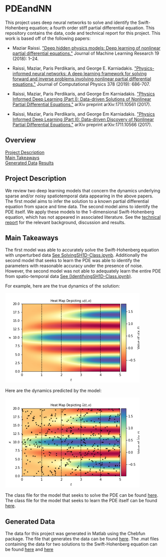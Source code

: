 # PDEandNN
This project uses deep neural networks to solve and identify the Swift-Hohenberg equation; a fourth order stiff partial differential equation. This repository contains the data, code and technical report for this project.  This work is based off of the following papers:

- Maziar Raissi. ["Deep hidden physics models: Deep learning of nonlinear partial differential equations."](https://www.jmlr.org/papers/volume19/18-046/18-046.pdf) Journal of Machine Learning Research 19 (2018): 1–24.

- Raissi, Maziar, Paris Perdikaris, and George E. Karniadakis. ["Physics-informed neural networks: A deep learning framework for solving forward and inverse problems involving nonlinear partial differential equations."](https://www.sciencedirect.com/science/article/pii/S0021999118307125) Journal of Computational Physics 378 (2019): 686-707.

- Raissi, Maziar, Paris Perdikaris, and George Em Karniadakis. ["Physics Informed Deep Learning (Part I): Data-driven Solutions of Nonlinear Partial Differential Equations."](https://arxiv.org/abs/1711.10561) arXiv preprint arXiv:1711.10561 (2017).

- Raissi, Maziar, Paris Perdikaris, and George Em Karniadakis. ["Physics Informed Deep Learning (Part II): Data-driven Discovery of Nonlinear Partial Differential Equations."](https://arxiv.org/abs/1711.10566) arXiv preprint arXiv:1711.10566 (2017).


## Overview 
[Project Description](#project-description)  
[Main Takeaways](#main-takeaways)  
[Generated Data](#generated-data)
[Results](#results)

## Project Description 
We review two deep learning models that concern the dynamics underlying sparse and/or noisy spatiotemporal data appearing in the above papers. The first model aims to infer the solution to a known partial differential equation from space and time data. The second model aims to identify the PDE itself. We apply these models to the 1-dimensional Swift-Hohenberg equation, which has not appeared in associated literature. See the [technical report](technical_report.pdf) for the relevant background, discussion and results. 

## Main Takeaways 
The first model was able to accurately solve the Swift-Hohenberg equation with unperturbed data [See SolvingSH1D-Class.ipynb](SolvingSH1D-Class.ipynb). Additionally the second model that seeks to learn the PDE was able to identify the parameters with reasonable accuracy under the presence of noise. However, the second model was not able to adequately learn the entire PDE from spatio-temporal data [See (IdentifyingSH1D-Class.ipynb)](IdentifyingSH1D-Class.ipynb).

For example, here are the true dynamics of the solution: 

![](HD_rolls_1_true.png)

Here are the dynamics predicted by the model: 

![](HD_rolls_1_pred_int.png)

The class file for the model that seeks to solve the PDE can be found [here](PhysicsInformedNN1.py). The class file for the model that seeks to learn the PDE itself can be found [here](DeepHiddenPhysicsModels1.py).

## Generated Data 
The data for this project was generated in Matlab using the Chebfun package. The file that generates the data can be found [here](sh_1d.m). The .mat files containing the data for two solutions to the Swift-Hohenberg equation can be found [here](exp1d_HD.mat) and [here](exp1d_HD_even.mat) 



